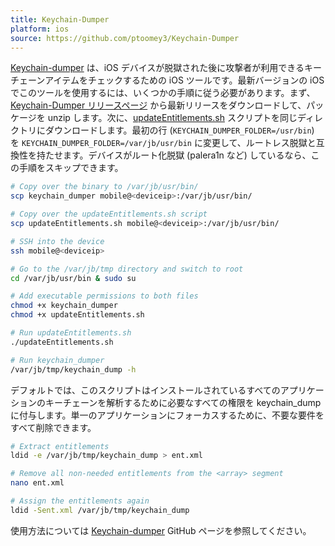 ```yaml
---
title: Keychain-Dumper
platform: ios
source: https://github.com/ptoomey3/Keychain-Dumper
---
```


[Keychain-dumper](https://github.com/ptoomey3/Keychain-Dumper/releases "keychain-dumper") は、iOS デバイスが脱獄された後に攻撃者が利用できるキーチェーンアイテムをチェックするための iOS ツールです。最新バージョンの iOS でこのツールを使用するには、いくつかの手順に従う必要があります。まず、[Keychain-Dumper リリースページ](https://github.com/ptoomey3/Keychain-Dumper/releases) から最新リリースをダウンロードして、パッケージを unzip します。次に、[updateEntitlements.sh](https://raw.githubusercontent.com/ptoomey3/Keychain-Dumper/refs/heads/master/updateEntitlements.sh) スクリプトを同じディレクトリにダウンロードします。最初の行 (`KEYCHAIN_DUMPER_FOLDER=/usr/bin`) を `KEYCHAIN_DUMPER_FOLDER=/var/jb/usr/bin` に変更して、ルートレス脱獄と互換性を持たせます。デバイスがルート化脱獄 (palera1n など) しているなら、この手順をスキップできます。

```bash
# Copy over the binary to /var/jb/usr/bin/
scp keychain_dumper mobile@<deviceip>:/var/jb/usr/bin/

# Copy over the updateEntitlements.sh script
scp updateEntitlements.sh mobile@<deviceip>:/var/jb/usr/bin/

# SSH into the device
ssh mobile@<deviceip>

# Go to the /var/jb/tmp directory and switch to root
cd /var/jb/usr/bin & sudo su

# Add executable permissions to both files
chmod +x keychain_dumper
chmod +x updateEntitlements.sh

# Run updateEntitlements.sh
./updateEntitlements.sh

# Run keychain_dumper
/var/jb/tmp/keychain_dump -h
```

デフォルトでは、このスクリプトはインストールされているすべてのアプリケーションのキーチェーンを解析するために必要なすべての権限を keychain_dump に付与します。単一のアプリケーションにフォーカスするために、不要な要件をすべて削除できます。

```bash
# Extract entitlements
ldid -e /var/jb/tmp/keychain_dump > ent.xml

# Remove all non-needed entitlements from the <array> segment
nano ent.xml

# Assign the entitlements again
ldid -Sent.xml /var/jb/tmp/keychain_dump
```

使用方法については [Keychain-dumper](https://github.com/mechanico/Keychain-Dumper "keychain-dumper") GitHub ページを参照してください。

